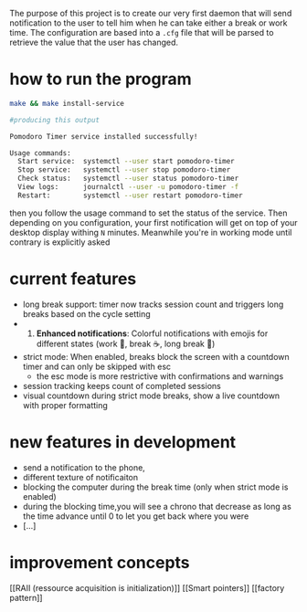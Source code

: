The purpose of this project is to create our very first daemon that will send notification to the user to tell him when he can take either a break or work time. 
The configuration are based into a `.cfg` file that will be parsed to retrieve the value that the user has changed.

# how to run the program 
```bash
make && make install-service

#producing this output

Pomodoro Timer service installed successfully!

Usage commands:
  Start service:  systemctl --user start pomodoro-timer
  Stop service:   systemctl --user stop pomodoro-timer
  Check status:   systemctl --user status pomodoro-timer
  View logs:      journalctl --user -u pomodoro-timer -f
  Restart:        systemctl --user restart pomodoro-timer
```
then you follow the usage command to set the status of the service.
Then depending on you configuration, your first notification will get on top of your desktop display withing `N` minutes. Meanwhile you're in working mode until contrary is explicitly asked

# current features
- long break support: timer now tracks session count and triggers long breaks based on the cycle setting
- 1. **Enhanced notifications**: Colorful notifications with emojis for different states (work 🍅, break ☕, long break 🌴)
- strict mode: When enabled, breaks block the screen with a countdown timer and can only be skipped with esc
	- the esc mode is more restrictive with confirmations and warnings
- session tracking keeps count of completed sessions
- visual countdown during strict mode breaks, show a live countdown with proper formatting
# new features in development
- send a notification to the phone,
- different texture of notificaiton
- blocking the computer during the break time (only when strict mode is enabled)
- during the  blocking time,you will see a chrono that decrease as long as the time advance until 0 to let you get back where you were
- [...]
# improvement concepts
[[RAII (ressource acquisition is initialization)]]
[[Smart pointers]]
[[factory pattern]]
